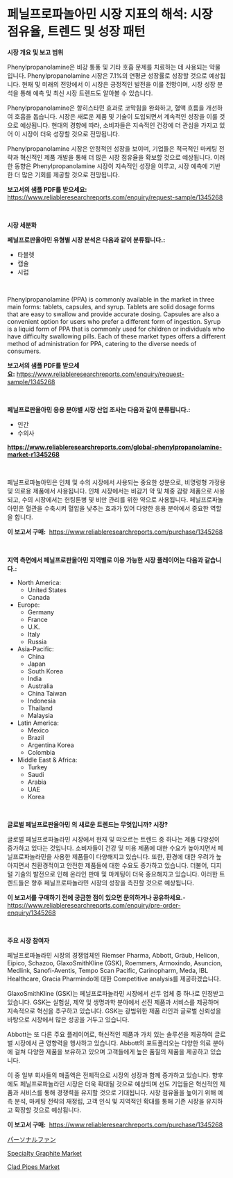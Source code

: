 <p><h1>페닐프로파놀아민 시장 지표의 해석: 시장 점유율, 트렌드 및 성장 패턴</h1></p><p><strong>시장 개요 및 보고 범위</strong></p>
<p><p>Phenylpropanolamine은 비강 통풍 및 기타 호흡 문제를 치료하는 데 사용되는 약물입니다. Phenylpropanolamine 시장은 7.1%의 연평균 성장률로 성장할 것으로 예상됩니다. 현재 및 미래의 전망에서 이 시장은 긍정적인 발전을 이룰 전망이며, 시장 성장 분석을 통해 예측 및 최신 시장 트렌드도 알아볼 수 있습니다.</p><p>Phenylpropanolamine은 항히스타민 효과로 코막힘을 완화하고, 혈액 흐름을 개선하여 호흡을 돕습니다. 시장은 새로운 제품 및 기술이 도입되면서 계속적인 성장을 이룰 것으로 예상됩니다. 현대의 경향에 따라, 소비자들은 지속적인 건강에 더 관심을 가지고 있어 이 시장이 더욱 성장할 것으로 전망됩니다.</p><p>Phenylpropanolamine 시장은 안정적인 성장을 보이며, 기업들은 적극적인 마케팅 전략과 혁신적인 제품 개발을 통해 더 많은 시장 점유율을 확보할 것으로 예상됩니다. 이러한 동향은 Phenylpropanolamine 시장이 지속적인 성장을 이루고, 시장 예측에 기반한 더 많은 기회를 제공할 것으로 전망됩니다.</p></p>
<p><strong>보고서의 샘플 PDF를 받으세요:</strong> <a href="https://www.reliableresearchreports.com/enquiry/request-sample/1345268">https://www.reliableresearchreports.com/enquiry/request-sample/1345268</a></p>
<p>&nbsp;</p>
<p><strong>시장 세분화</strong></p>
<p><strong>페닐프로판올아민 유형별 시장 분석은 다음과 같이 분류됩니다.:</strong></p>
<p><ul><li>타블렛</li><li>캡슐</li><li>시럽</li></ul></p>
<p>&nbsp;</p>
<p><p>Phenylpropanolamine (PPA) is commonly available in the market in three main forms: tablets, capsules, and syrup. Tablets are solid dosage forms that are easy to swallow and provide accurate dosing. Capsules are also a convenient option for users who prefer a different form of ingestion. Syrup is a liquid form of PPA that is commonly used for children or individuals who have difficulty swallowing pills. Each of these market types offers a different method of administration for PPA, catering to the diverse needs of consumers.</p></p>
<p><strong>보고서의 샘플 PDF를 받으세요:</strong>&nbsp;<a href="https://www.reliableresearchreports.com/enquiry/request-sample/1345268">https://www.reliableresearchreports.com/enquiry/request-sample/1345268</a></p>
<p>&nbsp;</p>
<p><strong> 페닐프로판올아민 응용 분야별 시장 산업 조사는 다음과 같이 분류됩니다.:</strong></p>
<p><ul><li>인간</li><li>수의사</li></ul></p>
<p><strong><a href="https://www.reliableresearchreports.com/global-phenylpropanolamine-market-r1345268">https://www.reliableresearchreports.com/global-phenylpropanolamine-market-r1345268</a></strong></p>
<p>&nbsp;</p>
<p><p>페닐프로파놀아민은 인체 및 수의 시장에서 사용되는 중요한 성분으로, 비명령형 가정용 및 의료용 제품에서 사용됩니다. 인체 시장에서는 비감기 약 및 체중 감량 제품으로 사용되고, 수의 시장에서는 헌팅톤병 및 비만 관리를 위한 약으로 사용됩니다. 페닐프로파놀아민은 혈관을 수축시켜 혈압을 낮추는 효과가 있어 다양한 응용 분야에서 중요한 역할을 합니다.</p></p>
<p><strong>이 보고서 구매:</strong>&nbsp; <a href="https://www.reliableresearchreports.com/purchase/1345268">https://www.reliableresearchreports.com/purchase/1345268</a></p>
<p>&nbsp;</p>
<p><strong>지역 측면에서 페닐프로판올아민 지역별로 이용 가능한 시장 플레이어는 다음과 같습니다.:</strong></p>
<p><ul>
    <li>
        North America:
        <ul>
            <li>United States</li>
            <li>Canada</li>
        </ul>
    </li>
    <li>
        Europe:
        <ul>
            <li>Germany</li>
            <li>France</li>
            <li>U.K.</li>
            <li>Italy</li>
            <li>Russia</li>
        </ul>
    </li>
    <li>
        Asia-Pacific:
        <ul>
            <li>China</li>
            <li>Japan</li>
            <li>South Korea</li>
            <li>India</li>
            <li>Australia</li>
            <li>China Taiwan</li>
            <li>Indonesia</li>
            <li>Thailand</li>
            <li>Malaysia</li>
        </ul>
    </li>
    <li>
        Latin America:
        <ul>
            <li>Mexico</li>
            <li>Brazil</li>
            <li>Argentina Korea</li>
            <li>Colombia</li>
        </ul>
    </li>
    <li>
        Middle East & Africa:
        <ul>
            <li>Turkey</li>
            <li>Saudi</li>
            <li>Arabia</li>
            <li>UAE</li>
            <li>Korea</li>
        </ul>
    </li>
    </ul></p>
<p>&nbsp;</p>
<p><strong>글로벌 페닐프로판올아민 의 새로운 트렌드는 무엇입니까? 시장?</strong></p>
<p><p>글로벌 페닐프로파놀라민 시장에서 현재 및 떠오르는 트렌드 중 하나는 제품 다양성이 증가하고 있다는 것입니다. 소비자들이 건강 및 미용 제품에 대한 수요가 높아지면서 페닐프로파놀라민을 사용한 제품들이 다양해지고 있습니다. 또한, 환경에 대한 우려가 높아지면서 친환경적이고 안전한 제품들에 대한 수요도 증가하고 있습니다. 더불어, 디지털 기술의 발전으로 인해 온라인 판매 및 마케팅이 더욱 중요해지고 있습니다. 이러한 트렌드들은 향후 페닐프로파놀라민 시장의 성장을 촉진할 것으로 예상됩니다.</p></p>
<p><strong>이 보고서를 구매하기 전에 궁금한 점이 있으면 문의하거나 공유하세요.</strong>- <a href="https://www.reliableresearchreports.com/enquiry/pre-order-enquiry/1345268">https://www.reliableresearchreports.com/enquiry/pre-order-enquiry/1345268</a></p>
<p>&nbsp;</p>
<p><strong>주요 시장 참여자</strong></p>
<p><p>페닐프로파놀라민 시장의 경쟁업체인 Riemser Pharma, Abbott, Gräub, Helicon, Eipico, Schazoo, GlaxoSmithKline (GSK), Roemmers, Armoxindo, Asuncion, Medlink, Sanofi-Aventis, Tempo Scan Pacific, Carinopharm, Meda, IBL Healthcare, Gracia Pharmindo에 대한 Competitive analysis를 제공하겠습니다.</p><p>GlaxoSmithKline (GSK)는 페닐프로파놀라민 시장에서 선두 업체 중 하나로 인정받고 있습니다. GSK는 실험실, 제약 및 생명과학 분야에서 선진 제품과 서비스를 제공하며 지속적으로 혁신을 추구하고 있습니다. GSK는 광범위한 제품 라인과 글로벌 신뢰성을 바탕으로 시장에서 많은 성공을 거두고 있습니다.</p><p>Abbott는 또 다른 주요 플레이어로, 혁신적인 제품과 가치 있는 솔루션을 제공하여 글로벌 시장에서 큰 영향력을 행사하고 있습니다. Abbott의 포트폴리오는 다양한 의료 분야에 걸쳐 다양한 제품을 보유하고 있으며 고객들에게 높은 품질의 제품을 제공하고 있습니다.</p><p>이 중 일부 회사들의 매출액은 전체적으로 시장의 성장과 함께 증가하고 있습니다. 향후에도 페닐프로파놀라민 시장은 더욱 확대될 것으로 예상되며 선도 기업들은 혁신적인 제품과 서비스를 통해 경쟁력을 유지할 것으로 기대됩니다. 시장 점유율을 높이기 위해 예측 분석, 마케팅 전략의 재정립, 고객 인식 및 지역적인 확대를 통해 기존 시장을 유지하고 확장할 것으로 예상됩니다.</p></p>
<p><strong>이 보고서 구매:</strong>&nbsp;&nbsp;<a href="https://www.reliableresearchreports.com/purchase/1345268">https://www.reliableresearchreports.com/purchase/1345268</a></p>
<p><p><a href="https://github.com/zoetazuur/Market-Research-Report-List-1/blob/main/786405421928.md">パーソナルファン</a></p><p><a href="https://www.linkedin.com/pulse/specialty-graphite-market-research-report-key-successful-z44ue?trackingId=PDZGRI0fvi27Wgfga1Bpwg%3D%3D">Specialty Graphite Market</a></p><p><a href="https://www.linkedin.com/pulse/clad-pipes-market-furnish-information-size-share-dynamics-hnyce?trackingId=4NYd0Ylco8wjjraOf6WqzQ%3D%3D">Clad Pipes Market</a></p></p>